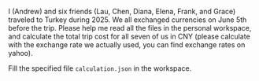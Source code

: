 I (Andrew) and six friends (Lau, Chen, Diana, Elena, Frank, and Grace) traveled to Turkey during 2025. We all exchanged currencies on June 5th before the trip. Please help me read all the files in the personal workspace, and calculate the total trip cost for all seven of us in CNY (please calculate with the exchange rate we actually used, you can find exchange rates on yahoo).

Fill the specified file `calculation.json` in the workspace.